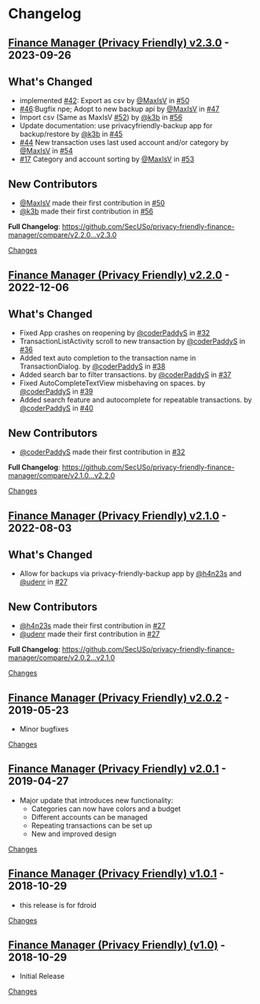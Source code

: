 # Changelog

<a id="v2.3.0"></a>
## [Finance Manager (Privacy Friendly) v2.3.0](https://github.com/SecUSo/privacy-friendly-finance-manager/releases/tag/v2.3.0) - 2023-09-26

## What's Changed
* implemented [#42](https://github.com/SecUSo/privacy-friendly-finance-manager/issues/42): Export as csv by [@MaxIsV](https://github.com/MaxIsV) in [#50](https://github.com/SecUSo/privacy-friendly-finance-manager/pull/50)
* [#46](https://github.com/SecUSo/privacy-friendly-finance-manager/issues/46):Bugfix npe; Adopt to new backup api by [@MaxIsV](https://github.com/MaxIsV) in [#47](https://github.com/SecUSo/privacy-friendly-finance-manager/pull/47)
* Import csv (Same as MaxIsV [#52](https://github.com/SecUSo/privacy-friendly-finance-manager/issues/52)) by [@k3b](https://github.com/k3b) in [#56](https://github.com/SecUSo/privacy-friendly-finance-manager/pull/56)
* Update documentation: use privacyfriendly-backup app for backup/restore by [@k3b](https://github.com/k3b) in [#45](https://github.com/SecUSo/privacy-friendly-finance-manager/pull/45)
* [#44](https://github.com/SecUSo/privacy-friendly-finance-manager/issues/44) New transaction uses last used account and/or category by [@MaxIsV](https://github.com/MaxIsV) in [#54](https://github.com/SecUSo/privacy-friendly-finance-manager/pull/54)
* [#17](https://github.com/SecUSo/privacy-friendly-finance-manager/issues/17) Category and account sorting by [@MaxIsV](https://github.com/MaxIsV) in [#53](https://github.com/SecUSo/privacy-friendly-finance-manager/pull/53)

## New Contributors
* [@MaxIsV](https://github.com/MaxIsV) made their first contribution in [#50](https://github.com/SecUSo/privacy-friendly-finance-manager/pull/50)
* [@k3b](https://github.com/k3b) made their first contribution in [#56](https://github.com/SecUSo/privacy-friendly-finance-manager/pull/56)

**Full Changelog**: https://github.com/SecUSo/privacy-friendly-finance-manager/compare/v2.2.0...v2.3.0

[Changes][v2.3.0]


<a id="v2.2.0"></a>
## [Finance Manager (Privacy Friendly) v2.2.0](https://github.com/SecUSo/privacy-friendly-finance-manager/releases/tag/v2.2.0) - 2022-12-06

## What's Changed
* Fixed App crashes on reopening by [@coderPaddyS](https://github.com/coderPaddyS) in [#32](https://github.com/SecUSo/privacy-friendly-finance-manager/pull/32)
* TransactionListActivity scroll to new transaction by [@coderPaddyS](https://github.com/coderPaddyS) in [#36](https://github.com/SecUSo/privacy-friendly-finance-manager/pull/36)
* Added text auto completion to the transaction name in TransactionDialog. by [@coderPaddyS](https://github.com/coderPaddyS) in [#38](https://github.com/SecUSo/privacy-friendly-finance-manager/pull/38)
* Added search bar to filter transactions. by [@coderPaddyS](https://github.com/coderPaddyS) in [#37](https://github.com/SecUSo/privacy-friendly-finance-manager/pull/37)
* Fixed AutoCompleteTextView misbehaving on spaces. by [@coderPaddyS](https://github.com/coderPaddyS) in [#39](https://github.com/SecUSo/privacy-friendly-finance-manager/pull/39)
* Added search feature and autocomplete for repeatable transactions. by [@coderPaddyS](https://github.com/coderPaddyS) in [#40](https://github.com/SecUSo/privacy-friendly-finance-manager/pull/40)

## New Contributors
* [@coderPaddyS](https://github.com/coderPaddyS) made their first contribution in [#32](https://github.com/SecUSo/privacy-friendly-finance-manager/pull/32)

**Full Changelog**: https://github.com/SecUSo/privacy-friendly-finance-manager/compare/v2.1.0...v2.2.0

[Changes][v2.2.0]


<a id="v2.1.0"></a>
## [Finance Manager (Privacy Friendly) v2.1.0](https://github.com/SecUSo/privacy-friendly-finance-manager/releases/tag/v2.1.0) - 2022-08-03

## What's Changed
* Allow for backups via privacy-friendly-backup app by [@h4n23s](https://github.com/h4n23s) and [@udenr](https://github.com/udenr) in [#27](https://github.com/SecUSo/privacy-friendly-finance-manager/pull/27)

## New Contributors
* [@h4n23s](https://github.com/h4n23s) made their first contribution in [#27](https://github.com/SecUSo/privacy-friendly-finance-manager/pull/27)
* [@udenr](https://github.com/udenr) made their first contribution in [#27](https://github.com/SecUSo/privacy-friendly-finance-manager/pull/27)

**Full Changelog**: https://github.com/SecUSo/privacy-friendly-finance-manager/compare/v2.0.2...v2.1.0

[Changes][v2.1.0]


<a id="v2.0.2"></a>
## [Finance Manager (Privacy Friendly) v2.0.2](https://github.com/SecUSo/privacy-friendly-finance-manager/releases/tag/v2.0.2) - 2019-05-23

- Minor bugfixes

[Changes][v2.0.2]


<a id="v2.0.1"></a>
## [Finance Manager (Privacy Friendly) v2.0.1](https://github.com/SecUSo/privacy-friendly-finance-manager/releases/tag/v2.0.1) - 2019-04-27

- Major update that introduces new functionality:
   - Categories can now have colors and a budget
   - Different accounts can be managed
   - Repeating transactions can be set up
   - New and improved design

[Changes][v2.0.1]


<a id="v1.0.1"></a>
## [Finance Manager (Privacy Friendly) v1.0.1](https://github.com/SecUSo/privacy-friendly-finance-manager/releases/tag/v1.0.1) - 2018-10-29

- this release is for fdroid

[Changes][v1.0.1]


<a id="v1.0"></a>
## [Finance Manager (Privacy Friendly) (v1.0)](https://github.com/SecUSo/privacy-friendly-finance-manager/releases/tag/v1.0) - 2018-10-29

- Initial Release

[Changes][v1.0]


[v2.3.0]: https://github.com/SecUSo/privacy-friendly-finance-manager/compare/v2.2.0...v2.3.0
[v2.2.0]: https://github.com/SecUSo/privacy-friendly-finance-manager/compare/v2.1.0...v2.2.0
[v2.1.0]: https://github.com/SecUSo/privacy-friendly-finance-manager/compare/v2.0.2...v2.1.0
[v2.0.2]: https://github.com/SecUSo/privacy-friendly-finance-manager/compare/v2.0.1...v2.0.2
[v2.0.1]: https://github.com/SecUSo/privacy-friendly-finance-manager/compare/v1.0.1...v2.0.1
[v1.0.1]: https://github.com/SecUSo/privacy-friendly-finance-manager/compare/v1.0...v1.0.1
[v1.0]: https://github.com/SecUSo/privacy-friendly-finance-manager/tree/v1.0

<!-- Generated by https://github.com/rhysd/changelog-from-release v3.9.0 -->

